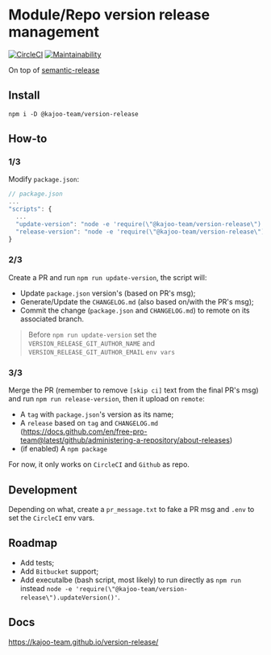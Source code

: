 # Module/Repo version release management

[![CircleCI](https://dl.circleci.com/status-badge/img/gh/kajoo-team/version-release/tree/master.svg?style=svg)](https://dl.circleci.com/status-badge/redirect/gh/kajoo-team/version-release/tree/master)
[![Maintainability](https://api.codeclimate.com/v1/badges/370c46ae973f2a01148b/maintainability)](https://codeclimate.com/github/kajoo-team/version-release/maintainability)

On top of [semantic-release](https://github.com/semantic-release/semantic-release)

## Install

`npm i -D @kajoo-team/version-release`

## How-to

### 1/3

Modify `package.json`:

```js
// package.json
...
"scripts": {
  ...
  "update-version": "node -e 'require(\"@kajoo-team/version-release\").updateVersion()'",
  "release-version": "node -e 'require(\"@kajoo-team/version-release\").releaseVersion()'"
}
```

### 2/3

Create a PR and run `npm run update-version`, the script will:

- Update `package.json` version's (based on PR's msg);
- Generate/Update the `CHANGELOG.md` (also based on/with the PR's msg);
- Commit the change (`package.json` and `CHANGELOG.md`) to remote on its associated branch.

> Before `npm run update-version` set the `VERSION_RELEASE_GIT_AUTHOR_NAME` and `VERSION_RELEASE_GIT_AUTHOR_EMAIL` `env vars`

### 3/3

Merge the PR (remember to remove `[skip ci]` text from the final PR's msg) and run `npm run release-version`, then it upload on `remote`:

- A `tag` with `package.json`'s version as its name;
- A `release` based on `tag` and `CHANGELOG.md` (https://docs.github.com/en/free-pro-team@latest/github/administering-a-repository/about-releases)
- (if enabled) A `npm package`

For now, it only works on `CircleCI` and `Github` as repo.

## Development

Depending on what, create a `pr_message.txt` to fake a PR msg and `.env` to set the `CircleCI` env vars.

## Roadmap

- Add tests;
- Add `Bitbucket` support;
- Add executalbe (bash script, most likely) to run directly as `npm run` instead `node -e 'require(\"@kajoo-team/version-release\").updateVersion()'`.

## Docs

https://kajoo-team.github.io/version-release/